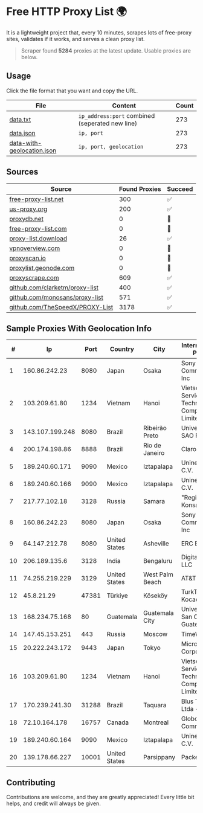 
# Free HTTP Proxy List 🌍

It is a lightweight project that, every 10 minutes, scrapes lots of free-proxy sites, validates if it works, and serves a clean proxy list.


> Scraper found **5284** proxies at the latest update. Usable proxies are below.

## Usage

Click the file format that you want and copy the URL.


|File|Content|Count|
|----|-------|-----|
|[data.txt](https://raw.githubusercontent.com/themiralay/Proxy-List-World/master/data.txt)|`ip_address:port` combined (seperated new line)|273|
|[data.json](https://raw.githubusercontent.com/themiralay/Proxy-List-World/master/data.json)|`ip, port`|273|
|[data-with-geolocation.json](https://raw.githubusercontent.com/themiralay/Proxy-List-World/master/data-with-geolocation.json)|`ip, port, geolocation`|273|

## Sources

|Source|Found Proxies|Succeed|
|------|-------------|-------|
|[free-proxy-list.net](https://free-proxy-list.net)|300|✅|
|[us-proxy.org](https://www.us-proxy.org)|200|✅|
|[proxydb.net](http://proxydb.net)|0|🚫|
|[free-proxy-list.com](https://free-proxy-list.com/?page=&port=&type%5B%5D=http&type%5B%5D=https&up_time=0&search=Search)|0|🚫|
|[proxy-list.download](https://www.proxy-list.download/HTTP)|26|✅|
|[vpnoverview.com](https://vpnoverview.com/privacy/anonymous-browsing/free-proxy-servers)|0|🚫|
|[proxyscan.io](https://www.proxyscan.io)|0|🚫|
|[proxylist.geonode.com](https://proxylist.geonode.com/api/proxy-list?limit=300&page=1&sort_by=lastChecked&sort_type=desc&protocols=http,https)|0|🚫|
|[proxyscrape.com](https://api.proxyscrape.com/v2/?request=displayproxies&protocol=http&timeout=10000&country=all&ssl=all&anonymity=all)|609|✅|
|[github.com/clarketm/proxy-list](https://raw.githubusercontent.com/clarketm/proxy-list/master/proxy-list-raw.txt)|400|✅|
|[github.com/monosans/proxy-list](https://raw.githubusercontent.com/monosans/proxy-list/main/proxies/http.txt)|571|✅|
|[github.com/TheSpeedX/PROXY-List](https://raw.githubusercontent.com/TheSpeedX/PROXY-List/master/http.txt)|3178|✅|


## Sample Proxies With Geolocation Info

|#|Ip|Port|Country|City|Internet Service Provider|
|-|--|----|-------|----|-------------------------|
|1|160.86.242.23|8080|Japan|Osaka|Sony Network Communications Inc|
|2|103.209.61.80|1234|Vietnam|Hanoi|Vietserver Services Technology Company Limited|
|3|143.107.199.248|8080|Brazil|Ribeirão Preto|Universidade De SAO Paulo|
|4|200.174.198.86|8888|Brazil|Rio de Janeiro|Claro S.A|
|5|189.240.60.171|9090|Mexico|Iztapalapa|Uninet S.A. de C.V.|
|6|189.240.60.166|9090|Mexico|Iztapalapa|Uninet S.A. de C.V.|
|7|217.77.102.18|3128|Russia|Samara|"Region Svyaz Konsalt" LLC|
|8|160.86.242.23|8080|Japan|Osaka|Sony Network Communications Inc|
|9|64.147.212.78|8080|United States|Asheville|ERC Broadband|
|10|206.189.135.6|3128|India|Bengaluru|DigitalOcean, LLC|
|11|74.255.219.229|3129|United States|West Palm Beach|AT&T Corp.|
|12|45.8.21.29|47381|Türkiye|Köseköy|TurkTelekom Kocaeli Korfez|
|13|168.234.75.168|80|Guatemala|Guatemala City|Universidad de San Carlos de Guatemala|
|14|147.45.153.251|443|Russia|Moscow|TimeWeb Ltd.|
|15|20.222.243.172|9443|Japan|Tokyo|Microsoft Corporation|
|16|103.209.61.80|1234|Vietnam|Hanoi|Vietserver Services Technology Company Limited|
|17|170.239.241.30|31288|Brazil|Taquara|Blus Telecom Ltda - EPP|
|18|72.10.164.178|16757|Canada|Montreal|GloboTech Communications|
|19|189.240.60.164|9090|Mexico|Iztapalapa|Uninet S.A. de C.V.|
|20|139.178.66.227|10001|United States|Parsippany|Packet Host, Inc.|



## Contributing

Contributions are welcome, and they are greatly appreciated! Every
little bit helps, and credit will always be given.

